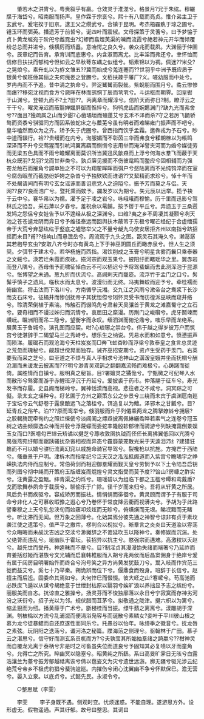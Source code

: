 <!-- { "loadSidebar": true } -->
　　肇若木之洪冑兮。粤赉叙乎有嬴。仓效灵于淮澨兮。格景月?兄于朱纮。穆纚牒于海岱兮。昭南服而扬声。皇作霖于宗衮兮。熙十有八载而亮贞。惟介弟主卫于玄武兮。爰宅揆于旧京。逮王父之缵武兮。合镇于昆明。考杰梧靃骫于琼之圃兮。锤玉环而弭英。播遗芳于前哲兮。诞四叶而震俶。文母探策于灵蓍兮。曰予梦恊于贞卜黄龙蜒宛于阶戺兮雌霓虫?幻蟉而翕煜芙渠的皪而流霞兮赩若神元开华而倾覆纷总总而并进兮。倏横厉而矫矗。意咍愕之良久兮。袭众兆而载夙。大渊俪于仲圉兮。辰章纪而告育。承育训而底惠兮。内含淑而离尤。比丰淫而弗还兮。聿怀恤而信修日扶扶而郁纯兮怛如云之早秋荂东嵎之似组兮。韬素锦以为禂。佩迷??米殳?之晃烺兮。素升虬以为斿文雏五??冀而始成兮羗连蹇而??世羽乎中洲予既应质于银黄兮俟班倕其俪之夫何瘣娄之登膴兮。文栢扶疎于厜厂?义。嗟幼服而中处兮。岁冉冉而不予追。昔中涓之执命兮。羿浞觺觺而裂骴。紫蜺朋而围月兮。矞云惨惨而瘗??移宛沈视而食方兮厥晖在林而鸱恫丁辰而茕茕兮。斗运枢而朝霁。回皇辔于山渊兮。登顿九而不?土?田??。丙离章而耀淳兮。信阶天而弥日?制。瞭浮云之干干兮。曜灵淹迟而蔽翳婵媛屏御而憔悴兮。狗鸮虎齿而婉嬺渊门?缺九光而弗舍兮??面且?独疏属之山而少甜?心凿璚垣而殖蓬艾兮玄禾不泽而杀?守之若厉飞鼯骄骜而资黍兮骐骝同方而囚系彼蛇床之与蘪芜兮虽有明者而难睇雍门振声而不吧兮。皇华嗑然而众为之齐。矫予矢于虎圈兮。曾西指而饮乎孟霜。邀犇戎为予石兮。眇中道而辍行。袷??贵缦而在内兮。洵服媚而不彰苬三华而弗食兮糅朝榇以为粻鸣深泽而不升兮交莺猩而引吭鸿翼离羂而恻恻兮志用举而淹洋譬夹河而为婚兮媒徒劳而无梁五色具而不雨兮瞻耀离而莫识所当冀迅风歙猋而上浮兮何海水羣飞而蔽于天杭众既羽?戈羽?戈而甘非类兮。孰贞廉见援而不伤彼鼋鸣而鳖应兮固相辅而为强苍龙触石而摧角兮諴单独之不可以为翔翟晖晖而弭户兮惄陆离而不光纯钩淬而在室兮腐齿眠茧而截肪纷妒姱之杂沓兮予独欵欵而谁语??又絜精而求珍兮。悼十年而不处朅请间而有明兮玄女谣诼而善诅悲党人之迫隘兮。振予芳而莫之与侣。天网??良??良而浩广兮。暨托乘而娭予。蠲发岁以为期兮。矢元辰以远举。揽予袂于云中兮。褰华帛以为襦。濯予足于凌之岩兮。咏峨峨而穆愉。历千里而迅影兮驾林氏之驺吾。采石藫以夕舂兮。羞祝余以鼌餔。按予辔于平丘兮。弄遗玉于三桑遌发鸠之怨侣兮女娃告予以不遑经从极之深渊兮。曰维?夷之乡不周凄其凝颢兮冽天池之苍苍逴龙阴而弇日兮予维径泰远而回舆扶木蔽芾于东极兮曜芒经纪于合虚缅孺帝于大荒兮弃瑟纮纮于壑底之墟慜举父之不量兮龊九乌使安居拒齐州以南指兮跻招摇而未目?甫??枝岣山而悬灊岳兮。周流观乎九头之图。翫灵石其淹久兮。濑潺潺其若枹导玄虫?安取八齐兮时亦有黄鸟上下于神巫阴圆丘而瞰赤泉兮。怛人生之须臾。夕弭节于建木兮。若华杨旌而西指。渴饮削成之玉膏兮明星含雾而鬤只乘泰器之文鳐兮。涣若烂朱霞而疾驶。挹河宗而观玉果兮。披阳纡而睹瑶华之里。翼赤岩而登八隅兮。西母侑予而啸征悼白云不可以栖迟兮予将驾蜚螭而去此测浑泡于昆源兮。怅博望之未通。葱九折而伏流兮。高阙剌天而巃嵸。流浮竹于孟门之口兮。髣髴乎慎子之遗风。临秋水而太息兮。波漫衍而无终。冯夷舞蛟而迎予兮。牵桂襦而俯幽宫。将击汰而下洛川兮。方南循乎沅湘。交九江之风雨兮漱帝台之鸯浆下长沙而支石床兮。征橘井而惨创抚帝子其犹怛傺兮矧怀灵受书而彷徨泝巫峡而窥井络兮。聆清荣倒植于素湍。怖触石而辍鸣角兮肃若天吴骧首于黄龙之滩嘉蜀守之立石兮。要奇相而不谩过姊归而沉情兮。哀屈田之縻漫。历荆门之峻礥兮。虎牙鬬竦而巑岏。瞩洲阳而吊二隐兮。望衡宇而永叹。缅泗渊而俯沦鼎兮。嗤乐早而龙绝系。展黄玉于鲁城兮。演孔图而应契。咁?心琅琊之崇台兮。伟于越之得岁彼万户而筑宫兮徒湛辞于二碣望马兰之秀峙兮。想乐生之纳说。凭易水而和如意兮。愤懑振声而陨涕。履碣石而观沧海兮天柱岌岌而□奔飞虹杳眇而浮梁兮敦泰皇之食言总灵迹之荒忽而瑰秘兮。觎超世傥晃而独存。诫齐巫招安期兮。资卢生受药于羡门。右英要我而采之芝兮。曰至道之不烦与真人乎相求兮沧神山之潺湲皇娥并坐而抚桐兮酬沧湄而未谖发云披离而???明兮渺青吴双鹄之翻翻嘉流畅而难极兮。心踌躇而徙倚。属胜情而自镇兮。服明真之秘旨。目?署嬗灵之獝佹兮。宁甄微之可纪琴入水而散形兮骜雾而游乎赤鲤班浮沉于丹延兮。爰披裘于药市。仲落翮于征车兮。寿光发书而存履。史县阁而梯岭兮。翼神恬漠而高视。悲往者之不咸兮。洞冥踪之可儗。录太玄之瑶种兮。耔艺圃于方州之巅策东公之步景兮三绕而未宾于虞渊扈南廵于宝坛兮云气舒卷于露泉酿远飞之落桂兮。饵追复以为鳣。泽邪木之甘瓤兮。目?延青丘之谸芊。泊???原而鸾举兮。倏羽服而升乎列僊乘两龙之腾拏嫽紏兮拥层?之胶輵旖跜牵徇约之照烂偨傂兮淡阊阖之熛猋披离佩綝纚矞晔若素气之连卷兮冠玉树之诘曲倾靡选众神而并毂兮浮蔑蠓而委蛇丰隆殷轸郁律而骋游兮列缺掩霭倒景娱玉女而口?医噫勾芒繂云矫谲以揵芝兮蓐收敦圉执钺而伾伾长离拂翼低回以亢腾兮禺强燕宛纡郁而踞跠骚扰杂沓相视而异态兮靃靡蒙茏散光采于天逵泪沛纟?建猎狂趭而不可以嬉兮骈衍流离幻窕以戚施命骑官导驾兮。裂欃枪以抗旌。方掩芒于西陆兮。儵垂景于户明。津柝木而指星纪兮泛天汉之泓泓抵阁道而入紫宫兮瞻璚宇之峥嵘执法内侍而应制兮。常伯荷剑而相迎御羣耀而觐天皇兮劳悯予以下土令陆吾启钥而列图兮彻中绳而开策府玉版缠岌而焜煌兮灵文指受而莫予度??饴山?房嵻之酢实兮。注黄露之盈甒。繂青渠之灼烁兮。珊瑶碧以为组临下都之玉槛兮瞫和鸾戴盾?戈而歌舞恭夙命于载辰兮。聊偷乐于广除。径千岁而来归兮。吾将从轩黄之所居。风后负书而疾驱兮。容成矫厉而振袪。情悁悁而徘徊兮。黄灵顾而谓予子有服于司命兮非化人之可慕收暇豫之遐心兮乃卷怀于常度降云衢而视漭央兮。予胡为乎此路譬秦穆之上天兮轧忽浃旬而始窹卭炫炫而无畛兮。俯熿熿而无垠。睇冺黯而无睹兮。听沈滞而无闻。怛万象之回薄兮。化始其焉分彼先通之神智兮谅非有贞于素坟袭江使之遗策兮。值严平之撤帘。樛判合以棿拟兮。晰羣言之炎炎曰天道渝以雰荡兮众晦晦而未觇沈吉凶之交渎兮渺攡辞之不谵延吹玉以降神兮。奏修娱而沉湍。处父绝膂而违乱兮。埏幽队于霍坛。苌招异以抗主兮。愍强宗而遘难。高激权以灭赵兮。越先世而受丹。神逵昧而不章兮。目?制淫贞其漫漫妫失绪而端箸兮乃延祚而育姜括怼姬而湛族兮文光辅而启襄韩椎服而入胡兮兆两侯而后昌窦佣身于绝岸兮爰有属于闼房目明署始忤而终合兮洵号笑之异方尚黄发犹鼓刀兮。鬻入岐而作宾范三徙而益艾兮。奚七十乃举秦。朔诡辨而位下兮。偃鼎食而殁身。班辞于长信兮。赵擅主而后迍。固委命其焉如兮。夫何悻巳而惙惙。彼大岯之山?寋嵼兮。苟高驰而必跌庶飞遁以从谋兮朅绝意于世绁封枯原以翳羽兮娭旷浪以养拙显予志之缤纷兮。丽服美而自忞。抗谅直之雅操兮。扬灵芬而不悛独廓落以永日兮宁寂寞而存神劣河汾之沃衍兮。招子光以为邻。规伏腊而苴茅兮。拟敬通之陇津。揵六枳以为篱兮。缩孟狠而为纫。播黄蒢于广术兮。斵梫桂而当振。缥牛蘈之离离兮。漾雕胡于深渊。刳柀檆以方流兮乱浦溆而便涓浴凫容与而诞散兮素鳞女?妾叶于平川彼山根之慕为龙兮徒暴鳃而自还庶遂性而同乐兮。托愚谷以怡年。咏绮季之徽音兮。抚龙唇之素弦。玩阴阳之迭荡兮。谶河洛之秘篇。牒海菭之侧理兮。驱翰林于广田。慕子云之湛思兮。信守好而测玄系员杌而方?兮夫孰莹其所姤抽羣绪之踦嬴兮??柑神灵而自覆龙光离于泰柄兮非是时之可畜虽失位而道良兮予固知其必复啧以牙而童角兮。允得亡之所究。睟幽冥以隐塞兮。昭黄纯之所繇。系曰高旻旷雺日无晐兮白露浩瀼兰为薹兮振芳郁越祗离诙兮倩以苞姿文为灾兮遗世远游。廓无疆兮驱光涉云纪绝荒兮帝乡不极虎豹猖兮蜚驹逡廵。内摧伤兮闭心沈翼幽不争兮怀默保巳。澹无营兮。晏入立泉。以底贞兮。式懿先民。永淑令兮。 

　　○整思赋（李雯） 

　　李雯 
　　李子身既不遇。侧观时变。忧烦迷惑。不能自理。遂游思方外。设形虚无。假物遥通。声其纡郁。故号曰整思。其词曰 
